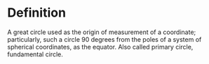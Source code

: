 # Definition

A great circle used as the origin of measurement of a coordinate;
particularly, such a circle 90 degrees from the poles of a system of
spherical coordinates, as the equator. Also called primary circle,
fundamental circle.
